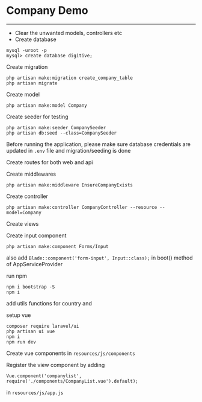 # Company Demo

---

- Clear the unwanted models, controllers etc
- Create database  


```shell
mysql -uroot -p
mysql> create database digitive;
```

Create migration
```shell
php artisan make:migration create_company_table
php artisan migrate
```

Create model
```shell
php artisan make:model Company
```

Create seeder for testing
```shell
php artisan make:seeder CompanySeeder
php artisan db:seed --class=CompanySeeder
```

Before running the application, 
please make sure database credentials are updated in `.env` file 
and migration/seeding is done

Create routes for both web and api


Create middlewares 
```shell
php artisan make:middleware EnsureCompanyExists
```

Create controller 

```shell
php artisan make:controller CompanyController --resource --model=Company
```

Create views

Create input component
```shell
php artisan make:component Forms/Input
```
also add `Blade::component('form-input', Input::class);` in boot() method of AppServiceProvider

run npm
```shell
npm i bootstrap -S
npm i
```

add utils functions for country and 

setup vue
```shell
composer require laravel/ui
php artisan ui vue
npm i
npm run dev
```

Create vue components in `resources/js/components`

Register the view component by adding 
```shell
Vue.component('companylist', require('./components/CompanyList.vue').default);
```
in `resources/js/app.js`
